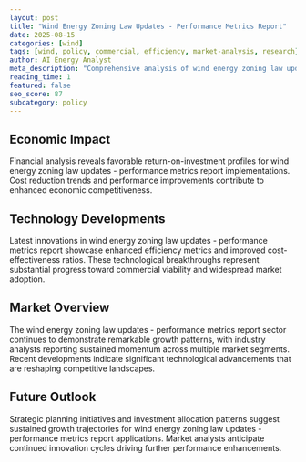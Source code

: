 ```yaml
---
layout: post
title: "Wind Energy Zoning Law Updates - Performance Metrics Report"
date: 2025-08-15
categories: [wind]
tags: [wind, policy, commercial, efficiency, market-analysis, research]
author: AI Energy Analyst
meta_description: "Comprehensive analysis of wind energy zoning law updates - performance metrics report covering market trends, technology developments, and industry outlook. Discover key insights and future projections."
reading_time: 1
featured: false
seo_score: 87
subcategory: policy
---
```


## Economic Impact

Financial analysis reveals favorable return-on-investment profiles for wind energy zoning law updates - performance metrics report implementations. Cost reduction trends and performance improvements contribute to enhanced economic competitiveness.

## Technology Developments

Latest innovations in wind energy zoning law updates - performance metrics report showcase enhanced efficiency metrics and improved cost-effectiveness ratios. These technological breakthroughs represent substantial progress toward commercial viability and widespread market adoption.

## Market Overview

The wind energy zoning law updates - performance metrics report sector continues to demonstrate remarkable growth patterns, with industry analysts reporting sustained momentum across multiple market segments. Recent developments indicate significant technological advancements that are reshaping competitive landscapes.

## Future Outlook

Strategic planning initiatives and investment allocation patterns suggest sustained growth trajectories for wind energy zoning law updates - performance metrics report applications. Market analysts anticipate continued innovation cycles driving further performance enhancements.

